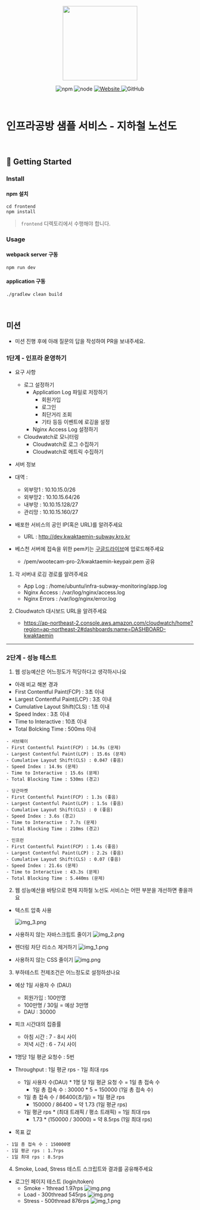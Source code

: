 <p align="center">
    <img width="200px;" src="https://raw.githubusercontent.com/woowacourse/atdd-subway-admin-frontend/master/images/main_logo.png"/>
</p>
<p align="center">
  <img alt="npm" src="https://img.shields.io/badge/npm-%3E%3D%205.5.0-blue">
  <img alt="node" src="https://img.shields.io/badge/node-%3E%3D%209.3.0-blue">
  <a href="https://edu.nextstep.camp/c/R89PYi5H" alt="nextstep atdd">
    <img alt="Website" src="https://img.shields.io/website?url=https%3A%2F%2Fedu.nextstep.camp%2Fc%2FR89PYi5H">
  </a>
  <img alt="GitHub" src="https://img.shields.io/github/license/next-step/atdd-subway-service">
</p>

<br>

# 인프라공방 샘플 서비스 - 지하철 노선도

<br>

## 🚀 Getting Started

### Install
#### npm 설치
```
cd frontend
npm install
```
> `frontend` 디렉토리에서 수행해야 합니다.

### Usage
#### webpack server 구동
```
npm run dev
```
#### application 구동
```
./gradlew clean build
```
<br>

## 미션

* 미션 진행 후에 아래 질문의 답을 작성하여 PR을 보내주세요.

### 1단계 - 인프라 운영하기
- 요구 사항
    - 로그 설정하기
        - Application Log 파일로 저장하기
            - 회원가입
            - 로그인
            - 최단거리 조회 
            - 기타 등등 이벤트에 로깅을 설정
        - Nginx Access Log 설정하기
    - Cloudwatch로 모니터링
        - Cloudwatch로 로그 수집하기
        - Cloudwatch로 메트릭 수집하기
    
- 서버 정보

- 대역 :
    - 외부망1 : 10.10.15.0/26
    - 외부망2 : 10.10.15.64/26
    - 내부망 : 10.10.15.128/27
    - 관리망 : 10.10.15.160/27

- 배포한 서비스의 공인 IP(혹은 URL)를 알려주세요
    - URL : http://dev.kwaktaemin-subway.kro.kr
-  베스천 서버에 접속을 위한 pem키는 [구글드라이브](https://drive.google.com/drive/folders/1dZiCUwNeH1LMglp8dyTqqsL1b2yBnzd1?usp=sharing)에 업로드해주세요
    - /pem/wootecam-pro-2/kwaktaemin-keypair.pem 공유

1. 각 서버내 로깅 경로를 알려주세요
   - App Log : /home/ubuntu/infra-subway-monitoring/app.log
   - Nginx Access : /var/log/nginx/access.log
   - Nginx Errors : /var/log/nginx/error.log


2. Cloudwatch 대시보드 URL을 알려주세요
   - https://ap-northeast-2.console.aws.amazon.com/cloudwatch/home?region=ap-northeast-2#dashboards:name=DASHBOARD-kwaktaemin
---

### 2단계 - 성능 테스트
1. 웹 성능예산은 어느정도가 적당하다고 생각하시나요
- 아래 비교 해본 경과 
- First Contentful Paint(FCP) : 3초 이내
- Largest Contentful Paint(LCP) : 3초 이내
- Cumulative Layout Shift(CLS)  : 1초 이내
- Speed Index : 3초 이내
- Time to Interactive : 10초 이내
- Total Bolcking Time : 500ms 이내
```
- 서브웨이
- First Contentful Paint(FCP) : 14.9s (문제)
- Largest Contentful Paint(LCP) : 15.6s (문제)
- Cumulative Layout Shift(CLS) : 0.047 (좋음)
- Speed Index : 14.9s (문제)
- Time to Interactive : 15.6s (문제)
- Total Blocking Time : 530ms (경고)
```
```
- 당근마켓 
- First Contentful Paint(FCP) : 1.3s (좋음)
- Largest Contentful Paint(LCP) : 1.5s (좋음)
- Cumulative Layout Shift(CLS) : 0 (좋음)
- Speed Index : 3.6s (경고)
- Time to Interactive : 7.7s (문제)
- Total Blocking Time : 210ms (경고)
```
```
- 인프런 
- First Contentful Paint(FCP) : 1.4s (좋음)
- Largest Contentful Paint(LCP) : 2.2s (좋음)
- Cumulative Layout Shift(CLS) : 0.07 (좋음)
- Speed Index : 21.6s (문제)
- Time to Interactive : 43.3s (문제)
- Total Blocking Time : 5.440ms (문제)
```
2. 웹 성능예산을 바탕으로 현재 지하철 노선도 서비스는 어떤 부분을 개선하면 좋을까요
- 텍스트 압축 사용
    
    ![img_3.png](src/main/resources/images/img_3.png) 
- 사용하지 않는 자바스크립트 줄이기
    ![img_2.png](src/main/resources/images/img_2.png)
- 렌더링 차단 리소스 제거하기
    ![img_1.png](src/main/resources/images/img_1.png)
- 사용하지 않는 CSS 줄이기
    ![img.png](src/main/resources/images/img.png)

3. 부하테스트 전제조건은 어느정도로 설정하셨나요

- 예상 1일 사용자 수 (DAU) 
    - 회원가입 : 100만명
    - 100만명 / 30일 = 예상 3만명
    - DAU : 30000
- 피크 시간대의 집중률  
    - 아침 시간 : 7 - 8시 사이
    - 저녁 시간 : 6 - 7시 사이 
- 1명당 1일 평균 요청수 : 5번
- Throughput : 1일 평균 rps - 1일 최대 rps
    - 1일 사용자 수(DAU) * 1명 당 1일 평균 요청 수 = 1일 총 접속 수 
        - 1일 총 접속 수 : 30000 * 5 = 150000 (1일 총 접속 수)
    - 1일 총 접속 수 / 86400(초/일) = 1일 평균 rps
        - 150000 / 86400 = 약 1.73 (1일 평균 rps)
    - 1일 평균 rps * (최대 트래픽 / 평소 트래픽) = 1일 최대 rps 
        - 1.73 * (150000 / 30000) = 약 8.5rps (1일 최대 rps)
  
- 목표 값  
~~~
- 1일 총 접속 수 : 150000명
- 1일 평균 rps : 1.7rps
- 1일 최대 rps : 8.5rps
~~~
4. Smoke, Load, Stress 테스트 스크립트와 결과를 공유해주세요
- 로그인 페이지 테스트 (login/token)
    - Smoke  - 1thread 1.97rps
      ![img.png](src/main/resources/images/k6_login_smoke.png)
    - Load   - 300thread 545rps
      ![img.png](img.png)
    - Stress - 500thread 876rps
      ![img_1.png](img_1.png)